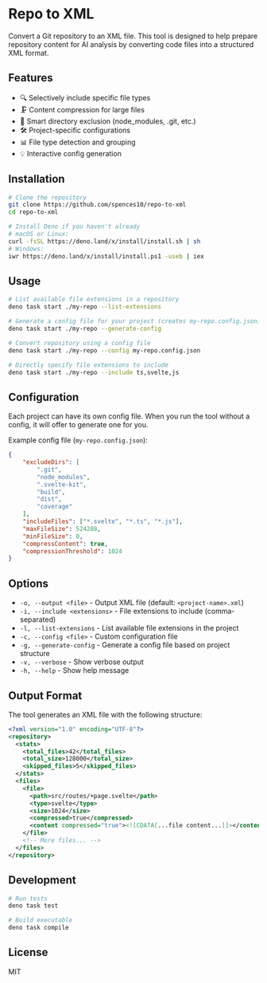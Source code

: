 # Repo to XML

Convert a Git repository to an XML file. This tool is designed to help
prepare repository content for AI analysis by converting code files
into a structured XML format.

## Features

- 🔍 Selectively include specific file types
- 🗜️ Content compression for large files
- 📁 Smart directory exclusion (node_modules, .git, etc.)
- 🛠️ Project-specific configurations
- 📊 File type detection and grouping
- 💡 Interactive config generation

## Installation

```bash
# Clone the repository
git clone https://github.com/spences10/repo-to-xml
cd repo-to-xml

# Install Deno if you haven't already
# macOS or Linux:
curl -fsSL https://deno.land/x/install/install.sh | sh
# Windows:
iwr https://deno.land/x/install/install.ps1 -useb | iex
```

## Usage

```bash
# List available file extensions in a repository
deno task start ./my-repo --list-extensions

# Generate a config file for your project (creates my-repo.config.json)
deno task start ./my-repo --generate-config

# Convert repository using a config file
deno task start ./my-repo --config my-repo.config.json

# Directly specify file extensions to include
deno task start ./my-repo --include ts,svelte,js
```

## Configuration

Each project can have its own config file. When you run the tool
without a config, it will offer to generate one for you.

Example config file (`my-repo.config.json`):

```json
{
	"excludeDirs": [
		".git",
		"node_modules",
		".svelte-kit",
		"build",
		"dist",
		"coverage"
	],
	"includeFiles": ["*.svelte", "*.ts", "*.js"],
	"maxFileSize": 524288,
	"minFileSize": 0,
	"compressContent": true,
	"compressionThreshold": 1024
}
```

## Options

- `-o, --output <file>` - Output XML file (default:
  `<project-name>.xml`)
- `-i, --include <extensions>` - File extensions to include
  (comma-separated)
- `-l, --list-extensions` - List available file extensions in the
  project
- `-c, --config <file>` - Custom configuration file
- `-g, --generate-config` - Generate a config file based on project
  structure
- `-v, --verbose` - Show verbose output
- `-h, --help` - Show help message

## Output Format

The tool generates an XML file with the following structure:

```xml
<?xml version="1.0" encoding="UTF-8"?>
<repository>
  <stats>
    <total_files>42</total_files>
    <total_size>128000</total_size>
    <skipped_files>5</skipped_files>
  </stats>
  <files>
    <file>
      <path>src/routes/+page.svelte</path>
      <type>svelte</type>
      <size>1024</size>
      <compressed>true</compressed>
      <content compressed="true"><![CDATA[...file content...]]></content>
    </file>
    <!-- More files... -->
  </files>
</repository>
```

## Development

```bash
# Run tests
deno task test

# Build executable
deno task compile
```

## License

MIT
